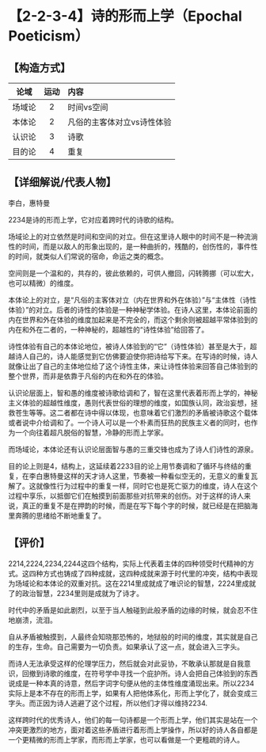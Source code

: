 # 【2-2-3-4】诗的形而上学（Epochal Poeticism）

## 【构造方式】
|  论域  | 运动 | 内容                   |
| :----: | :--: | :--------------------- |
| 场域论 |  2   |时间vs空间 |
| 本体论 |  2  | 凡俗的主客体对立vs诗性体验 |
| 认识论 |  3  | 诗歌                     |
| 目的论 |  4  | 重复                       |



## 【详细解说/代表人物】

李白，惠特曼

2234是诗的形而上学，它对应着跨时代的诗歌的结构。

场域论上的对立依然是时间和空间的对立。但在这里诗人眼中的时间不是一种流淌性的时间，而是以敌人的形象出现的，是一种曲折的，残酷的，创伤性的，事件性的时间，就类似人们常说的宿命，命运之类的概念。

空间则是一个温和的，共存的，彼此依赖的，可供人撤回，闪转腾挪（可以宏大，也可以精微）的维度。

本体论上的对立，是“凡俗的主客体对立（内在世界和外在体验）”与“主体性（诗性体验）”的对立。后者的诗性的体验是一种神秘学体验。在诗人这里，本体论前面的内在世界和外在体验的维度加起来是不完全的，而这个剩余则被超越平常体验到的内在和外在二者的，一种神秘的，超越性的“诗性体验”给回答了。

诗性体验有自己的本体论地位，被诗人体验到的“它”（诗性体验）甚至是大于，超越诗人自己的，诗人能感觉到它仿佛要迫使你把诗给写下来。在写诗的时候，诗人就像让出了自己的主体地位给了这个诗性主体，来让诗性体验来回答自己体验到的整个世界，而非是依靠于凡俗的内在和外在的体验。

认识论层面上，智和愚的维度被诗歌给调和了，智在这里代表着形而上学的，神秘主义体验的超越性维度，愚则代表世俗的理想的维度，如国族认同，政治妄想，拯救苍生等等。这二者都在诗中得以体现，也意味着它们激烈的矛盾被诗歌这个载体或者说中介给调和了。一个诗人可以是一个朴素而狂热的民族主义者的同时，也作为一个向往着超凡脱俗的智慧，冷静的形而上学家。

而场域论，本体论还有认识论层面智与愚的三重交锋也成为了诗人们诗性的源泉。

目的论上则是4，结构上，这延续着2233目的论上用节奏调和了循环与终结的重复，在李白惠特曼这样的天才诗人这里，节奏被一种看似空无的，无意义的重复瓦解了。这就像性行为过程中的重复一样，同时它也是死亡驱力的维度，诗人在这个过程中享乐，以抵御它们在触摸到前面那些对抗带来的创伤。对于这样的诗人来说，真正的重复不是在押韵的时候，而是在写下每个字的时候，就已经是在把脑海里奔腾的思绪给不断地重复了。

## 【评价】

2214,2224,2234,2244这四个结构，实际上代表着主体的四种领受时代精神的方式。这四种方式也铸成了四种成就，这四种成就来源于时代里的冲突，结构中表现为场域论和本体论的双重对抗。这在2214里成就成了唯识论的智慧，2224里成就了的政治智慧，2234里则是成就为了诗才。

时代中的矛盾是如此剧烈，以至于当人触碰到此般矛盾的边缘的时候，就会忍不住地崩溃，流泪。

自从矛盾被触摸到，人最终会知晓那恐怖的，地狱般的时间的维度，其实就是自己的生存，生命。自己需要为一切负责。如果承认了这一点，就会进入三字头。

而诗人无法承受这样的伦理学压力，然后就会对此妥协，不敢承认那就是自我意识，回撤到诗歌的维度，在符号学中寻找一个庇护所。诗人会把自己体验到的东西说成是一种本真的诗意，然后字词字句便从他的主体性维度涌现出来。所以2234实际上是本不存在的形而上学，如果有人把他体系化，形而上学化了，就会变成三字头。而正因为诗人逃避了这个过程，所以他们才得以维持2234.

这样跨时代的优秀诗人，他们的每一句诗都是一个形而上学，他们其实是站在一个冲突更激烈的地方，面对着这些矛盾进行着形而上学操作，所以好的诗人各自都是一个更精微的形而上学家，而形而上学家，也可以看做是一个更粗疏的诗人。


